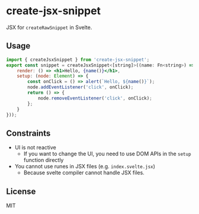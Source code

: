 # create-jsx-snippet

JSX for `createRawSnippet` in Svelte.

## Usage

```jsx
import { createJsxSnippet } from 'create-jsx-snippet';
export const snippet = createJsxSnippet<[string]>((name: Fn<string>) => ({
	render: () => <h1>Hello, {name()}</h1>,
	setup: (node: Element) => {
		const onClick = () => alert(`Hello, ${name()}`);
		node.addEventListener('click', onClick);
		return () => {
			node.removeEventListener('click', onClick);
		};
	}
}));
```

## Constraints

- UI is not reactive
  - If you want to change the UI, you need to use DOM APIs in the `setup` function directly
- You cannot use runes in JSX files (e.g. `index.svelte.jsx`)
  - Because svelte compiler cannot handle JSX files.

## License

MIT
